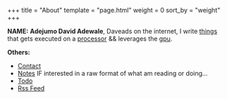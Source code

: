 +++
title = "About"
template = "page.html"
weight = 0
sort_by = "weight"
+++

**NAME:** <b>Adejumo David Adewale</b>, Daveads on the internet, I write [things](https://en.wikipedia.org/wiki/Computer_program) that gets executed on a [processor](https://en.wikipedia.org/wiki/Central_processing_unit) && leverages the [gpu](https://en.wikipedia.org/wiki/Graphics_processing_unit).


**Others:**
* [Contact](/contact)
* [Notes](/notes/) IF interested in a raw format of what am reading or doing...
* [Todo](/todo)
* [Rss Feed](/atom.xml)
